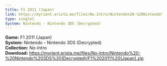 ```yaml
---
title: F1 2011 (Japan)
link: https://myrient.erista.me/files/No-Intro/Nintendo%20-%20Nintendo%203DS%20(Decrypted)/F1%202011%20(Japan).zip
type: single1
System: Nintendo - Nintendo 3DS (Decrypted)
---
```

<b>Game:</b> F1 2011 (Japan)<br>
<b>System:</b> Nintendo - Nintendo 3DS (Decrypted)<br>
<b>Collection:</b> No-Intro<br>
<b>Download:</b> https://myrient.erista.me/files/No-Intro/Nintendo%20-%20Nintendo%203DS%20(Decrypted)/F1%202011%20(Japan).zip